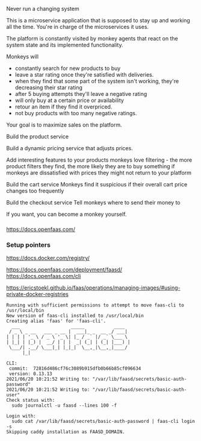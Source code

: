 Never run a changing system

This is a microservice application that is supposed to stay up and working all the time. You're in charge of the microservices it uses.

The platform is constantly visited by monkey agents that react on the system state and its implemented functionality.

Monkeys will

- constantly search for new products to buy
- leave a star rating once they're satisfied with deliveries.
- when they find that some part of the system isn't working, they're decreasing their star rating
- after 5 buying attempts they'll leave a negative rating
- will only buy at a certain price or availability
- retour an item if they find it overpriced.
- not buy products with too many negative ratings.

Your goal is to maximize sales on the platform.

Build the product service

Build a dynamic pricing service that adjusts prices.

Add interesting features to your products
monkeys love filtering - the more product filters they find, the more likely they are to buy something
if monkeys are dissatisfied with prices they might not return to your platform

Build the cart service
Monkeys find it suspicious if their overall cart price changes too frequently

Build the checkout service
Tell monkeys where to send their money to

If you want, you can become a monkey yourself.

###

https://docs.openfaas.com/

### Setup pointers

https://docs.docker.com/registry/

https://docs.openfaas.com/deployment/faasd/
https://docs.openfaas.com/cli

https://ericstoekl.github.io/faas/operations/managing-images/#using-private-docker-registries

```
Running with sufficient permissions to attempt to move faas-cli to /usr/local/bin
New version of faas-cli installed to /usr/local/bin
Creating alias 'faas' for 'faas-cli'.
  ___                   _____           ____
 / _ \ _ __   ___ _ __ |  ___|_ _  __ _/ ___|
| | | | '_ \ / _ \ '_ \| |_ / _` |/ _` \___ \
| |_| | |_) |  __/ | | |  _| (_| | (_| |___) |
 \___/| .__/ \___|_| |_|_|  \__,_|\__,_|____/
      |_|

CLI:
 commit:  72816d486cf76c3089b915dfb0b66b85cf096634
 version: 0.13.13
2021/06/20 10:21:52 Writing to: "/var/lib/faasd/secrets/basic-auth-password"
2021/06/20 10:21:52 Writing to: "/var/lib/faasd/secrets/basic-auth-user"
Check status with:
  sudo journalctl -u faasd --lines 100 -f

Login with:
  sudo cat /var/lib/faasd/secrets/basic-auth-password | faas-cli login -s
Skipping caddy installation as FAASD_DOMAIN.


```

